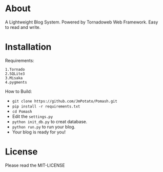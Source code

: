 About
======

A Lightweight Blog System. Powered by Tornadoweb Web Framework. Easy to read and write.

Installation
======

Requirements:

    1.Tornado
    2.SQLite3
    3.Misaka
    4.pygments

How to Build:

* `git clone https://github.com/JmPotato/Pomash.git`
* `pip install -r requirements.txt`
* `cd Pomash`
* Edit the `settings.py`
* `python init_db.py` to creat database.
* `python run.py` to run your blog.
* Your blog is ready for you!

License
=====

Please read the MIT-LICENSE
